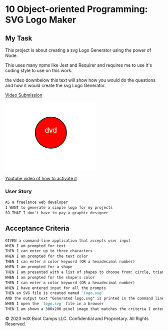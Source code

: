 # 10 Object-oriented Programming: SVG Logo Maker

## My Task

This project is about creating a svg Logo Generator using the power of Node.

This uses many npms like Jest and Requirer and requires me to use it's
coding style to use on this work.

the video downbelow this text will show how you would do the questions
and how it would create the svg Logo Generator.


[Video Submission](./Madduck.webm)

![This is the what it will create in svg on browser](./Images/dvd.png)

[Youtube video of how to activate it](https://youtu.be/uELK94k_VCA)

### User Story

```md
AS a freelance web developer
I WANT to generate a simple logo for my projects
SO THAT I don't have to pay a graphic designer
```

## Acceptance Criteria

```md
GIVEN a command-line application that accepts user input
WHEN I am prompted for text
THEN I can enter up to three characters
WHEN I am prompted for the text color
THEN I can enter a color keyword (OR a hexadecimal number)
WHEN I am prompted for a shape
THEN I am presented with a list of shapes to choose from: circle, triangle, and square
WHEN I am prompted for the shape's color
THEN I can enter a color keyword (OR a hexadecimal number)
WHEN I have entered input for all the prompts
THEN an SVG file is created named `logo.svg`
AND the output text "Generated logo.svg" is printed in the command line
WHEN I open the `logo.svg` file in a browser
THEN I am shown a 300x200 pixel image that matches the criteria I entered
```

© 2023 edX Boot Camps LLC. Confidential and Proprietary. All Rights Reserved.
